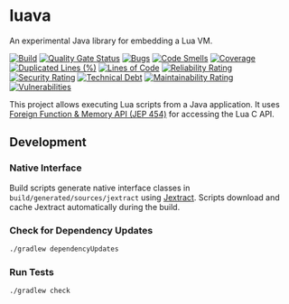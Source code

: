 # luava

An experimental Java library for embedding a Lua VM.

[![Build](https://github.com/itsallcode/luava/actions/workflows/build.yml/badge.svg)](https://github.com/itsallcode/luava/actions/workflows/build.yml)
[![Quality Gate Status](https://sonarcloud.io/api/project_badges/measure?project=org.itsallcode%3Aluava&metric=alert_status)](https://sonarcloud.io/summary/new_code?id=org.itsallcode%3Aluava)
[![Bugs](https://sonarcloud.io/api/project_badges/measure?project=org.itsallcode%3Aluava&metric=bugs)](https://sonarcloud.io/summary/new_code?id=org.itsallcode%3Aluava)
[![Code Smells](https://sonarcloud.io/api/project_badges/measure?project=org.itsallcode%3Aluava&metric=code_smells)](https://sonarcloud.io/summary/new_code?id=org.itsallcode%3Aluava)
[![Coverage](https://sonarcloud.io/api/project_badges/measure?project=org.itsallcode%3Aluava&metric=coverage)](https://sonarcloud.io/summary/new_code?id=org.itsallcode%3Aluava)
[![Duplicated Lines (%)](https://sonarcloud.io/api/project_badges/measure?project=org.itsallcode%3Aluava&metric=duplicated_lines_density)](https://sonarcloud.io/summary/new_code?id=org.itsallcode%3Aluava)
[![Lines of Code](https://sonarcloud.io/api/project_badges/measure?project=org.itsallcode%3Aluava&metric=ncloc)](https://sonarcloud.io/summary/new_code?id=org.itsallcode%3Aluava)
[![Reliability Rating](https://sonarcloud.io/api/project_badges/measure?project=org.itsallcode%3Aluava&metric=reliability_rating)](https://sonarcloud.io/summary/new_code?id=org.itsallcode%3Aluava)
[![Security Rating](https://sonarcloud.io/api/project_badges/measure?project=org.itsallcode%3Aluava&metric=security_rating)](https://sonarcloud.io/summary/new_code?id=org.itsallcode%3Aluava)
[![Technical Debt](https://sonarcloud.io/api/project_badges/measure?project=org.itsallcode%3Aluava&metric=sqale_index)](https://sonarcloud.io/summary/new_code?id=org.itsallcode%3Aluava)
[![Maintainability Rating](https://sonarcloud.io/api/project_badges/measure?project=org.itsallcode%3Aluava&metric=sqale_rating)](https://sonarcloud.io/summary/new_code?id=org.itsallcode%3Aluava)
[![Vulnerabilities](https://sonarcloud.io/api/project_badges/measure?project=org.itsallcode%3Aluava&metric=vulnerabilities)](https://sonarcloud.io/summary/new_code?id=org.itsallcode%3Aluava)

This project allows executing Lua scripts from a Java application. It uses [Foreign Function & Memory API (JEP 454)](https://openjdk.org/jeps/454) for accessing the Lua C API.

## Development

### Native Interface

Build scripts generate native interface classes in `build/generated/sources/jextract` using [Jextract](https://github.com/openjdk/jextract). Scripts download and cache Jextract automatically during the build.

### Check for Dependency Updates

```sh
./gradlew dependencyUpdates
```

### Run Tests

```sh
./gradlew check
```
